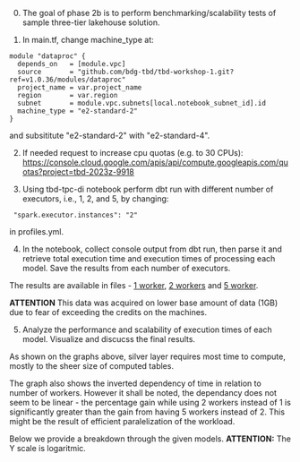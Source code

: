 0. The goal of phase 2b is to perform benchmarking/scalability tests of sample three-tier lakehouse solution.

1. In main.tf, change machine_type at:

```
module "dataproc" {
  depends_on   = [module.vpc]
  source       = "github.com/bdg-tbd/tbd-workshop-1.git?ref=v1.0.36/modules/dataproc"
  project_name = var.project_name
  region       = var.region
  subnet       = module.vpc.subnets[local.notebook_subnet_id].id
  machine_type = "e2-standard-2"
}
```

and subsititute "e2-standard-2" with "e2-standard-4".

2. If needed request to increase cpu quotas (e.g. to 30 CPUs): 
https://console.cloud.google.com/apis/api/compute.googleapis.com/quotas?project=tbd-2023z-9918

3. Using tbd-tpc-di notebook perform dbt run with different number of executors, i.e., 1, 2, and 5, by changing:
```
 "spark.executor.instances": "2"
```

in profiles.yml.

4. In the notebook, collect console output from dbt run, then parse it and retrieve total execution time and execution times of processing each model. Save the results from each number of executors. 

The results are available in files - [1 worker](/report/run_1_worker.txt), [2 workers](/report/run_2_worker.txt) and [5 worker](/report/run_5_worker.txt).

**ATTENTION** This data was acquired on lower base amount of data (1GB) due to fear of exceeding the credits on the machines.

5. Analyze the performance and scalability of execution times of each model. Visualize and discucss the final results.

[](/report/exec%20time%20total.png)
[](/report/per%20layer%20per%20worker.png)

As shown on the graphs above, silver layer requires most time to compute, mostly to the sheer size of computed tables.

The graph also shows the inverted dependency of time in relation to number of workers. However it shall be noted, the dependancy does not seem to be linear - the percentage gain while using 2 workers instead of 1 is significantly greater than the gain from having 5 workers instead of 2. This might be the result of efficient paralelization of the workload.

Below we provide a breakdown through the given models. **ATTENTION:** The Y scale is logaritmic.

[](/report/bronze.png)
[](/report/silver.png)
[](/report/gold.png)